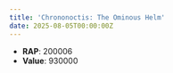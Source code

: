 ```yaml
---
title: 'Chrononoctis: The Ominous Helm'
date: 2025-08-05T00:00:00Z
---
```

- **RAP**: 200006
- **Value**: 930000
